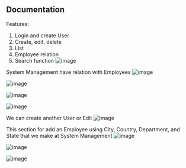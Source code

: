 ## Documentation

Features:
1. Login and create User
2. Create, edit, delete
3. List
4. Employee relation
5. Search function
![image](https://github.com/MichaelFilbert/Filament-Employees/assets/90560015/75a549b5-aa16-4492-a638-82148a5df56d)

System Management have relation with Employees
![image](https://github.com/MichaelFilbert/Filament-Employees/assets/90560015/23a6f1a5-d112-4726-bb0a-c7f0a286380f)

![image](https://github.com/MichaelFilbert/Filament-Employees/assets/90560015/8f7c58df-4db0-4e23-924e-0344ab2a82c4)

![image](https://github.com/MichaelFilbert/Filament-Employees/assets/90560015/7b4bbc37-7e8c-4ebc-ba1b-5cffd3423727)

![image](https://github.com/MichaelFilbert/Filament-Employees/assets/90560015/c8f0b3aa-80bc-483c-ac06-6b2eb58f6c12)

We can create another User or Edit
![image](https://github.com/MichaelFilbert/Filament-Employees/assets/90560015/eeb94631-5fed-4524-8f0d-05dc333544c7)

This section for add an Employee using City, Country, Department, and State that we make at System Management
![image](https://github.com/MichaelFilbert/Filament-Employees/assets/90560015/bd312534-3579-4ad1-8097-7d5f995cfcaa)

![image](https://github.com/MichaelFilbert/Filament-Employees/assets/90560015/c7055340-22f5-4687-8fbc-446bc8b28a4d)

![image](https://github.com/MichaelFilbert/Filament-Employees/assets/90560015/9656812d-57bf-4d90-98c5-a4d9b1a0a9f3)

